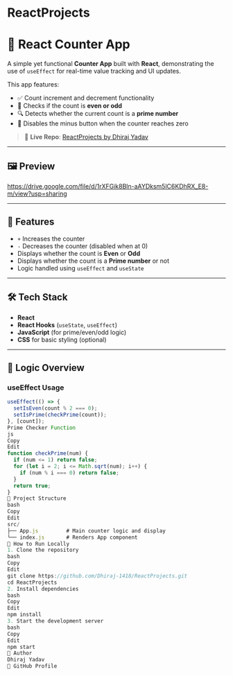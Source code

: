 # ReactProjects




# 🔢 React Counter App

A simple yet functional **Counter App** built with **React**, demonstrating the use of `useEffect` for real-time value tracking and UI updates.

This app features:
- ✅ Count increment and decrement functionality
- 🧠 Checks if the count is **even or odd**
- 🔍 Detects whether the current count is a **prime number**
- 🚫 Disables the minus button when the counter reaches zero

> 🔗 **Live Repo**: [ReactProjects by Dhiraj Yadav](https://github.com/Dhiraj-1418/ReactProjects)

---

## 🖼️ Preview


https://drive.google.com/file/d/1rXFGik8Bln-aAYDksm5lC6KDhRX_E8-m/view?usp=sharing

---

## 🚀 Features

- `+` Increases the counter
- `-` Decreases the counter (disabled when at 0)
- Displays whether the count is **Even** or **Odd**
- Displays whether the count is a **Prime number** or not
- Logic handled using `useEffect` and `useState`

---

## 🛠️ Tech Stack

- **React**
- **React Hooks** (`useState`, `useEffect`)
- **JavaScript** (for prime/even/odd logic)
- **CSS** for basic styling (optional)

---

## 🧠 Logic Overview

### useEffect Usage

```js
useEffect(() => {
  setIsEven(count % 2 === 0);
  setIsPrime(checkPrime(count));
}, [count]);
Prime Checker Function
js
Copy
Edit
function checkPrime(num) {
  if (num <= 1) return false;
  for (let i = 2; i <= Math.sqrt(num); i++) {
    if (num % i === 0) return false;
  }
  return true;
}
📁 Project Structure
bash
Copy
Edit
src/
├── App.js         # Main counter logic and display
└── index.js       # Renders App component
🧪 How to Run Locally
1. Clone the repository
bash
Copy
Edit
git clone https://github.com/Dhiraj-1418/ReactProjects.git
cd ReactProjects
2. Install dependencies
bash
Copy
Edit
npm install
3. Start the development server
bash
Copy
Edit
npm start
🙋 Author
Dhiraj Yadav
🔗 GitHub Profile


